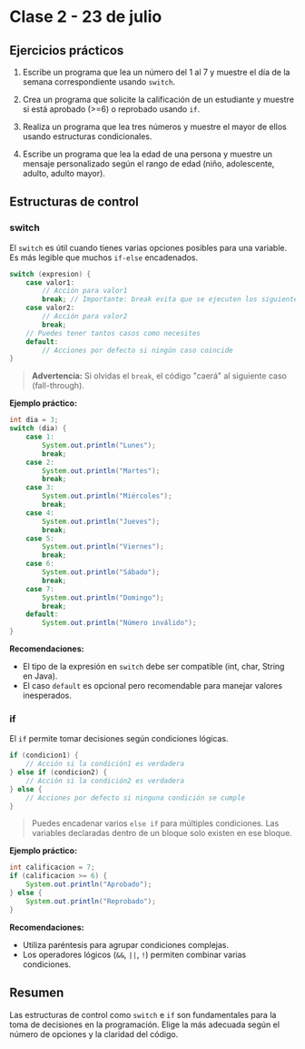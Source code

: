 # Clase 2 - 23 de julio

## Ejercicios prácticos

1. Escribe un programa que lea un número del 1 al 7 y muestre el día de la semana correspondiente usando `switch`.

2. Crea un programa que solicite la calificación de un estudiante y muestre si está aprobado (>=6) o reprobado usando `if`.

3. Realiza un programa que lea tres números y muestre el mayor de ellos usando estructuras condicionales.

4. Escribe un programa que lea la edad de una persona y muestre un mensaje personalizado según el rango de edad (niño, adolescente, adulto, adulto mayor).

## Estructuras de control

### switch

El `switch` es útil cuando tienes varias opciones posibles para una variable. Es más legible que muchos `if-else` encadenados.

```java
switch (expresion) {
    case valor1:
        // Acción para valor1
        break; // Importante: break evita que se ejecuten los siguientes casos
    case valor2:
        // Acción para valor2
        break;
    // Puedes tener tantos casos como necesites
    default:
        // Acciones por defecto si ningún caso coincide
}
```

> **Advertencia:** Si olvidas el `break`, el código "caerá" al siguiente caso (fall-through).

**Ejemplo práctico:**

```java
int dia = 3;
switch (dia) {
    case 1:
        System.out.println("Lunes");
        break;
    case 2:
        System.out.println("Martes");
        break;
    case 3:
        System.out.println("Miércoles");
        break;
    case 4:
        System.out.println("Jueves");
        break;
    case 5:
        System.out.println("Viernes");
        break;
    case 6:
        System.out.println("Sábado");
        break;
    case 7:
        System.out.println("Domingo");
        break;
    default:
        System.out.println("Número inválido");
}
```

**Recomendaciones:**

- El tipo de la expresión en `switch` debe ser compatible (int, char, String en Java).
- El caso `default` es opcional pero recomendable para manejar valores inesperados.

### if

El `if` permite tomar decisiones según condiciones lógicas.

```java
if (condicion1) {
    // Acción si la condición1 es verdadera
} else if (condicion2) {
    // Acción si la condición2 es verdadera
} else {
    // Acciones por defecto si ninguna condición se cumple
}
```

> Puedes encadenar varios `else if` para múltiples condiciones.
> Las variables declaradas dentro de un bloque solo existen en ese bloque.

**Ejemplo práctico:**

```java
int calificacion = 7;
if (calificacion >= 6) {
    System.out.println("Aprobado");
} else {
    System.out.println("Reprobado");
}
```

**Recomendaciones:**

- Utiliza paréntesis para agrupar condiciones complejas.
- Los operadores lógicos (`&&`, `||`, `!`) permiten combinar varias condiciones.

## Resumen

Las estructuras de control como `switch` e `if` son fundamentales para la toma de decisiones en la programación. Elige la más adecuada según el número de opciones y la claridad del código.
